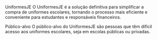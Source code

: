 UniformesJE
O UniformesJE é a solução definitiva para simplificar a compra de uniformes escolares, tornando o processo mais eficiente e conveniente para estudantes e responsáveis financeiros.

Público-alvo
O público-alvo do UniformesJE são pessoas que têm difícil acesso aos uniformes escolares, seja em escolas públicas ou privadas.
